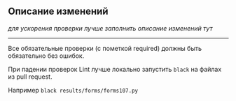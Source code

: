 ## Описание изменений

_для ускорения проверки лучше заполнить описание изменений тут_

----------------------------------------------------------------------------

Все обязательные проверки (с пометкой required) должны быть обязательно без ошибок.

При падении проверок Lint лучше локально запустить `black` на файлах из pull request.

Например `black results/forms/forms107.py`
